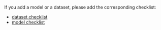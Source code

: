 If you add a model or a dataset, please add the corresponding checklist:

* [dataset checklist](https://github.com/embeddings-benchmark/mteb/blob/main/docs/adding_a_dataset.md#submit-a-pr)
* [model checklist](https://github.com/embeddings-benchmark/mteb/blob/main/docs/adding_a_model.md#submitting-your-model-as-a-pr)
